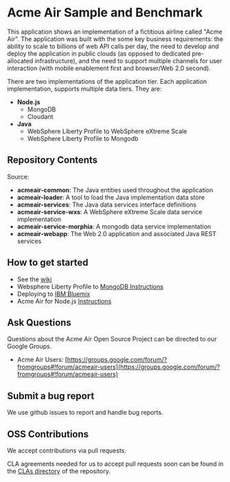 # Acme Air Sample and Benchmark

This application shows an implementation of a fictitious airline called "Acme Air".  The application was built with the some key business requirements: the ability to scale to billions of web API calls per day, the need to develop and deploy the application in public clouds (as opposed to dedicated pre-allocated infrastructure), and the need to support multiple channels for user interaction (with mobile enablement first and browser/Web 2.0 second).

There are two implementations of the application tier. Each application implementation, supports multiple data tiers.  They are:
- **Node.js**
  - MongoDB
  - Cloudant
- **Java**
  - WebSphere Liberty Profile to WebSphere eXtreme Scale
  - WebSphere Liberty Profile to Mongodb

## Repository Contents

Source:

- **acmeair-common**: The Java entities used throughout the application
- **acmeair-loader**:  A tool to load the Java implementation data store
- **acmeair-services**:  The Java data services interface definitions
- **acmeair-service-wxs**:  A WebSphere eXtreme Scale data service implementation
- **acmeair-service-morphia**:  A mongodb data service implementation
- **acmeair-webapp**:  The Web 2.0 application and associated Java REST services

## How to get started

* See the [wiki](https://github.com/acmeair/acmeair/wiki)
* Websphere Liberty Profile to [MongoDB Instructions](https://github.com/acmeair/acmeair/blob/master/MONGO_README.md)
* Deploying to [IBM Bluemix](Documentation/Bluemix_Instructions.md)
* Acme Air for Node.js [Instructions](https://github.com/acmeair/acmeair-nodejs/blob/master/README.md)

## Ask Questions

Questions about the Acme Air Open Source Project can be directed to our Google Groups.

* Acme Air Users: [https://groups.google.com/forum/?fromgroups#!forum/acmeair-users](https://groups.google.com/forum/?fromgroups#!forum/acmeair-users)

## Submit a bug report

We use github issues to report and handle bug reports.

## OSS Contributions

We accept contributions via pull requests.

CLA agreements needed for us to accept pull requests soon can be found in the [CLAs directory](CLAs) of the repository.
